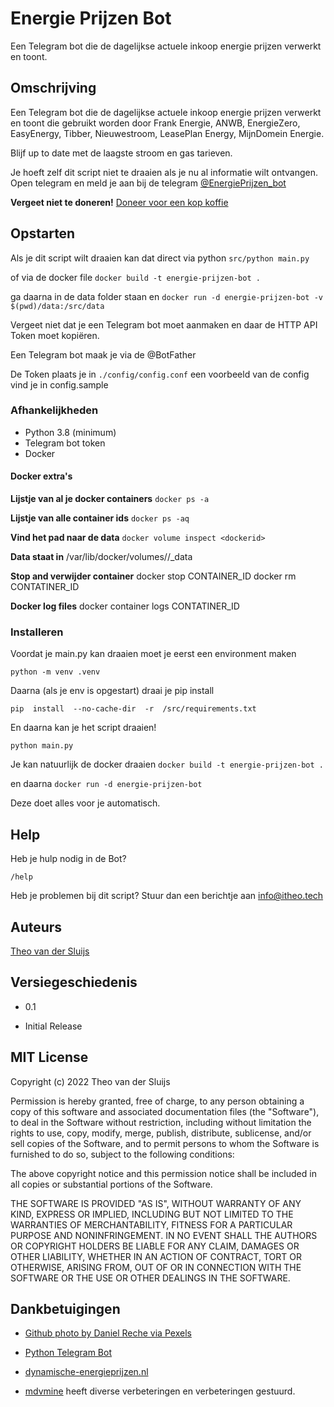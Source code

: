 #  Energie Prijzen Bot

Een Telegram bot die de dagelijkse actuele inkoop energie prijzen verwerkt en toont.

##  Omschrijving
Een Telegram bot die de dagelijkse actuele inkoop energie prijzen verwerkt en toont die gebruikt worden door Frank Energie, ANWB, EnergieZero, EasyEnergy, Tibber, Nieuwestroom, LeasePlan Energy, MijnDomein Energie.

Blijf up to date met de laagste stroom en gas tarieven.

Je hoeft zelf dit script niet te draaien als je nu al informatie wilt ontvangen. Open telegram en meld je aan bij de telegram [@EnergiePrijzen_bot](https://t.me/EnergiePrijzen_bot)

**Vergeet niet te doneren!**
[Doneer voor een kop koffie](https://donorbox.org/tvdsluijs-github)

##  Opstarten
Als je dit script wilt draaien kan dat direct via python
`src/python main.py`

of via de docker file
`docker build -t energie-prijzen-bot .`

ga daarna in de data folder staan en
`docker run -d energie-prijzen-bot -v $(pwd)/data:/src/data`



Vergeet niet dat je een Telegram bot moet aanmaken en daar de HTTP API Token moet kopiëren.

Een Telegram bot maak je via de @BotFather

De Token plaats je in `./config/config.conf` een voorbeeld van de config vind je in config.sample

###  Afhankelijkheden
- Python 3.8 (minimum)
- Telegram bot token
- Docker

#### Docker extra's

**Lijstje van al je docker containers**
`docker ps -a`

**Lijstje van alle container ids**
`docker ps -aq`

**Vind het pad naar de data**
`docker volume inspect <dockerid>`

**Data staat in**
/var/lib/docker/volumes/<dockerid>/_data

**Stop and verwijder container**
docker stop CONTAINER_ID
docker rm CONTATINER_ID

**Docker log files**
docker container logs CONTATINER_ID

###  Installeren

Voordat je main.py kan draaien moet je eerst een environment maken

`python -m venv .venv`

Daarna (als je env is opgestart) draai je pip install

`pip  install  --no-cache-dir  -r  /src/requirements.txt`

En daarna kan je het script draaien!

`python main.py`

Je kan natuurlijk de docker draaien
 `docker build -t energie-prijzen-bot .`

en daarna
`docker run -d energie-prijzen-bot`

Deze doet alles voor je automatisch.

##  Help

Heb je hulp nodig in de Bot?

`/help`

Heb je problemen bij dit script? Stuur dan een berichtje aan
info@itheo.tech

##  Auteurs

[Theo van der Sluijs](https://itheo.tech)

##  Versiegeschiedenis

*  0.1

*  Initial Release



##  MIT License

Copyright (c) 2022 Theo van der Sluijs

Permission is hereby granted, free of charge, to any person obtaining a copy of this software and associated documentation files (the "Software"), to deal in the Software without restriction, including without limitation the rights to use, copy, modify, merge, publish, distribute, sublicense, and/or sell copies of the Software, and to permit persons to whom the Software is furnished to do so, subject to the following conditions:

The above copyright notice and this permission notice shall be included in all copies or substantial portions of the Software.

THE SOFTWARE IS PROVIDED "AS IS", WITHOUT WARRANTY OF ANY KIND, EXPRESS OR IMPLIED, INCLUDING BUT NOT LIMITED TO THE WARRANTIES OF MERCHANTABILITY, FITNESS FOR A PARTICULAR PURPOSE AND NONINFRINGEMENT. IN NO EVENT SHALL THE AUTHORS OR COPYRIGHT HOLDERS BE LIABLE FOR ANY CLAIM, DAMAGES OR OTHER LIABILITY, WHETHER IN AN ACTION OF CONTRACT, TORT OR OTHERWISE, ARISING FROM, OUT OF OR IN CONNECTION WITH THE SOFTWARE OR THE USE OR OTHER DEALINGS IN THE SOFTWARE.



##  Dankbetuigingen

* [Github photo by Daniel Reche via Pexels](https://www.pexels.com/@daniel-reche-718241)

* [Python Telegram Bot]([https://python-telegram-bot.org](https://python-telegram-bot.org/))

* [dynamische-energieprijzen.nl](https://www.dynamische-energieprijzen.nl/actuele-energieprijzen/)

* [mdvmine](https://tweakers.net/gallery/78806/) heeft diverse verbeteringen en verbeteringen gestuurd.

